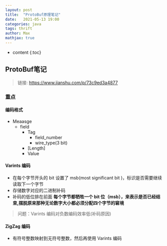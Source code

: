 ```yaml
---
layout: post
title:  "ProtoBuf原理笔记"
date:   2021-05-13 19:00
categories: java
tags: thrift
author: Max
mathjax: true
---
```

* content
{:toc}

## ProtoBuf笔记
> 链接: https://www.jianshu.com/p/73c9ed3a4877

### 重点

#### 编码格式
- Meaasge
    - field
        - Tag
            - field_number
            - wire_type(3 bit)
        - [Length]
        - Value

#### Varints 编码
- 在每个字节开头的 bit 设置了 msb(most significant bit )，标识是否需要继续读取下一个字节
- 存储数字对应的二进制补码
- 补码的低位排在前面
**每个字节都牺牲一个 bit 位（msb），来表示是否已经结束,摆脱原来那种无论数字大小都必须分配四个字节的窘境**
> 问题：Varints 编码对负数编码效率低(补码原因)
#### ZigZag 编码
- 有符号整数映射到无符号整数，然后再使用 Varints 编码
